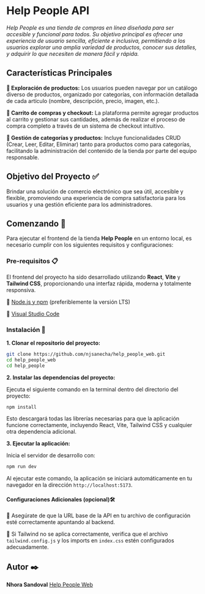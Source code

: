 # Help People API

_Help People es una tienda de compras en línea diseñada para ser accesible y funcional para todos. Su objetivo principal es ofrecer una experiencia de usuario sencilla, eficiente e inclusiva, permitiendo a los usuarios explorar una amplia variedad de productos, conocer sus detalles, y adquirir lo que necesiten de manera fácil y rápida._


## Características Principales

**🔹 Exploración de productos:**
Los usuarios pueden navegar por un catálogo diverso de productos, organizado por categorías, con información detallada de cada artículo (nombre, descripción, precio, imagen, etc.).

**🔹 Carrito de compras y checkout:**
La plataforma permite agregar productos al carrito y gestionar sus cantidades, además de realizar el proceso de compra completo a través de un sistema de checkout intuitivo.

**🔹 Gestión de categorías y productos:**
Incluye funcionalidades CRUD (Crear, Leer, Editar, Eliminar) tanto para productos como para categorías, facilitando la administración del contenido de la tienda por parte del equipo responsable.


## Objetivo del Proyecto ✅

Brindar una solución de comercio electrónico que sea útil, accesible y flexible, promoviendo una experiencia de compra satisfactoria para los usuarios y una gestión eficiente para los administradores.


## Comenzando 🚀

Para ejecutar el frontend de la tienda **Help People** en un entorno local, es necesario cumplir con los siguientes requisitos y configuraciones:


### Pre-requisitos 📋

El frontend del proyecto ha sido desarrollado utilizando **React**, **Vite** y **Tailwind CSS**, proporcionando una interfaz rápida, moderna y totalmente responsiva.

🔹 [Node.js y npm](https://nodejs.org/) (preferiblemente la versión LTS)

🔹 [Visual Studio Code](https://code.visualstudio.com/)


### Instalación 🔧

**1. Clonar el repositorio del proyecto:**

   ```bash
   git clone https://github.com/njsanecha/help_people_web.git
   cd help_people_web
   cd help_people
   ```

**2. Instalar las dependencias del proyecto:**

   Ejecuta el siguiente comando en la terminal dentro del directorio del proyecto:

   ```bash
   npm install
   ```

   Esto descargará todas las librerías necesarias para que la aplicación funcione correctamente, incluyendo React, Vite, Tailwind CSS y cualquier otra dependencia adicional.

**3. Ejecutar la aplicación:**

   Inicia el servidor de desarrollo con:

   ```bash
   npm run dev
   ```

   Al ejecutar este comando, la aplicación se iniciará automáticamente en tu navegador en la dirección `http://localhost:5173`.


#### **Configuraciones Adicionales (opcional)🛠️**

🔹 Asegúrate de que la URL base de la API en tu archivo de configuración esté correctamente apuntando al backend.

🔹 Si Tailwind no se aplica correctamente, verifica que el archivo `tailwind.config.js` y los imports en `index.css` estén configurados adecuadamente.



## Autor ✒️

**Nhora Sandoval** [Help People Web](https://github.com/njsanecha/help_people_web)

